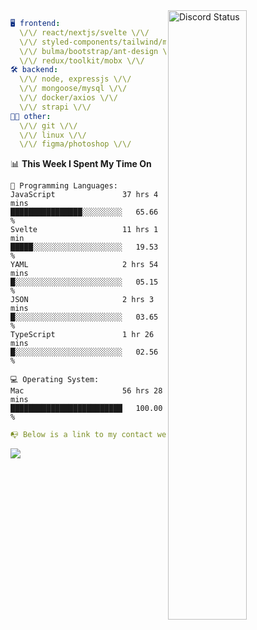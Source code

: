 
<a href="https://discord.com/users/279302975371870218" target="_blank">
    <img width="50%" align="right" alt="Discord Status" src="https://lanyard.cnrad.dev/api/279302975371870218?bg=161B22&borderRadius=5px%205px%200%200&hideTimestamp=true&idleMessage=Just%20chillin%27%20at%20the%20moment&animated=true">
</a>

```yaml
🖥️ frontend: 
  \/\/ react/nextjs/svelte \/\/
  \/\/ styled-components/tailwind/mui/
  \/\/ bulma/bootstrap/ant-design \/\/
  \/\/ redux/toolkit/mobx \/\/
🛠 backend: 
  \/\/ node, expressjs \/\/
  \/\/ mongoose/mysql \/\/
  \/\/ docker/axios \/\/
  \/\/ strapi \/\/
👨‍💻 other: 
  \/\/ git \/\/ 
  \/\/ linux \/\/
  \/\/ figma/photoshop \/\/
```
<!--START_SECTION:waka-->
📊 **This Week I Spent My Time On** 

```text
💬 Programming Languages: 
JavaScript               37 hrs 4 mins       ████████████████░░░░░░░░░   65.66 % 
Svelte                   11 hrs 1 min        █████░░░░░░░░░░░░░░░░░░░░   19.53 % 
YAML                     2 hrs 54 mins       █░░░░░░░░░░░░░░░░░░░░░░░░   05.15 % 
JSON                     2 hrs 3 mins        █░░░░░░░░░░░░░░░░░░░░░░░░   03.65 % 
TypeScript               1 hr 26 mins        █░░░░░░░░░░░░░░░░░░░░░░░░   02.56 % 

💻 Operating System: 
Mac                      56 hrs 28 mins      █████████████████████████   100.00 % 
```


<!--END_SECTION:waka-->
```yaml
📭 Below is a link to my contact website 
```
<a href="https://mxns.xyz" target="_black"> <img src="https://img.shields.io/badge/website-161B22?style=for-the-badge&logo=About.me&logoColor=white"></img> <a/>
